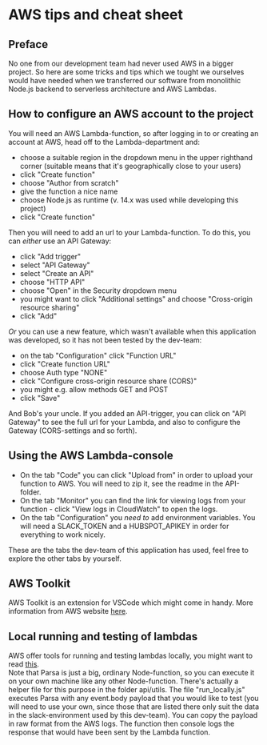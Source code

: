# AWS tips and cheat sheet

## Preface
No one from our development team had never used AWS in a bigger project. So here are some tricks and tips which we tought we ourselves would have needed when we transferred our software from monolithic Node.js backend to serverless architecture and AWS Lambdas.  

## How to configure an AWS account to the project
You will need an AWS Lambda-function, so after logging in to or creating an account at AWS, head off to the Lambda-department and:
- choose a suitable region in the dropdown menu in the upper righthand corner (suitable means that it's geographically close to your users)
- click "Create function"
- choose "Author from scratch"
- give the function a nice name
- choose Node.js as runtime (v. 14.x was used while developing this project)
- click "Create function"

Then you will need to add an url to your Lambda-function. To do this, you can *either* use an API Gateway: 
- click "Add trigger"
- select "API Gateway"
- select "Create an API"
- choose "HTTP API"
- choose "Open" in the Security dropdown menu
- you might want to click "Additional settings" and choose "Cross-origin resource sharing"
- click "Add"

*Or* you can use a new feature, which wasn't available when this application was developed, so it has not been tested by the dev-team:
- on the tab "Configuration" click "Function URL"
- click "Create function URL"
- choose Auth type "NONE"
- click "Configure cross-origin resource share (CORS)"
- you might e.g. allow methods GET and POST
- click "Save"

And Bob's your uncle. If you added an API-trigger, you can click on "API Gateway" to see the full url for your Lambda, and also to configure the Gateway (CORS-settings and so forth).

## Using the AWS Lambda-console

- On the tab "Code" you can click "Upload from" in order to upload your function to AWS. You will need to zip it, see the readme in the API-folder. 
- On the tab "Monitor" you can find the link for viewing logs from your function - click "View logs in CloudWatch" to open the logs. 
- On the tab "Configuration" you *need to* add environment variables. You will need a SLACK_TOKEN and a HUBSPOT_APIKEY in order for everything to work nicely.  

These are the tabs the dev-team of this application has used, feel free to explore the other tabs by yourself.

## AWS Toolkit
AWS Toolkit is an extension for VSCode which might come in handy. More information from AWS website [here](https://aws.amazon.com/visualstudiocode/).  

## Local running and testing of lambdas
AWS offer tools for running and testing lambdas locally, you might want to read [this](https://docs.aws.amazon.com/serverless-application-model/latest/developerguide/serverless-sam-cli-using-debugging.html).  
Note that Parsa is just a big, ordinary Node-function, so you can execute it on your own machine like any other Node-function. There's actually a helper file for this purpose in the folder api/utils. The file "run_locally.js" executes Parsa with any event.body payload that you would like to test (you will need to use your own, since those that are listed there only suit the data in the slack-environment used by this dev-team). You can copy the payload in raw format from the AWS logs. The function then console logs the response that would have been sent by the Lambda function.
